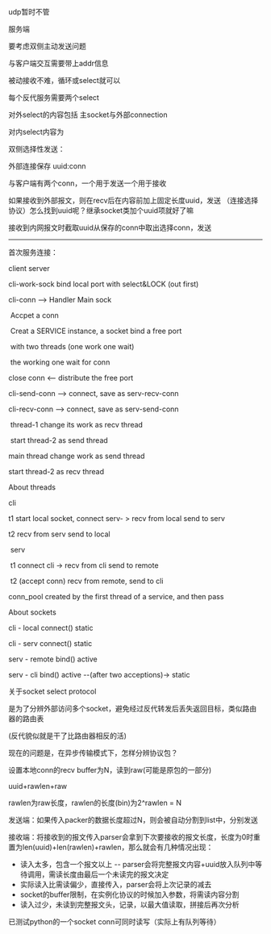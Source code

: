 udp暂时不管



服务端



要考虑双侧主动发送问题

与客户端交互需要带上addr信息

被动接收不难，循环或select就可以



每个反代服务需要两个select

对外select的内容包括 主socket与外部connection

对内select内容为



双侧选择性发送：

外部连接保存 uuid:conn

与客户端有两个conn，一个用于发送一个用于接收

如果接收到外部报文，则在recv后在内容前加上固定长度uuid，发送 （连接选择协议）怎么找到uuid呢？继承socket类加个uuid项就好了嘛

接收到内网报文时截取uuid从保存的conn中取出选择conn，发送

---

首次服务连接：

client			  server

cli-work-sock bind local port with select&LOCK (out first)

cli-conn           -->      Handler Main sock 

​				   Accpet  a  conn 

​			           Creat a SERVICE instance, a socket bind a free port

​						with two threads (one work one wait)

​					        the working one wait for conn

close conn	 <--     distribute the free port

cli-send-conn   -->    connect, save as serv-recv-conn

cli-recv-conn    -->    connect, save as serv-send-conn

​				   thread-1 change its work as recv thread

​				   start thread-2 as send thread

main thread change work as send thread

start thread-2 as recv thread



About threads

cli

t1 start local socket, connect serv- > recv from local send to serv

t2 			recv from serv send to local

​				serv

​				t1 connect cli -> recv from cli send to remote

​				t2           (accept conn) recv from remote, send to cli

conn_pool created by the first thread of a service, and then pass 



About sockets

cli - local connect() static

cli - serv connect() static

serv - remote bind() active

serv - cli bind() active --(after two acceptions)-> static 



关于socket select protocol

是为了分辨外部访问多个socket，避免经过反代转发后丢失返回目标，类似路由器的路由表

(反代貌似就是干了比路由器相反的活)

现在的问题是，在异步传输模式下，怎样分辨协议包？

设置本地conn的recv buffer为N，读到raw(可能是原包的一部分)

uuid+rawlen+raw 

rawlen为raw长度，rawlen的长度(bin)为2^rawlen = N

发送端：如果传入packer的数据长度超过N，则会被自动分割到list中，分别发送

接收端：将接收到的报文传入parser会拿到下次要接收的报文长度，长度为0时重置为len(uuid)+len(rawlen)+rawlen，那么就会有几种情况出现：

- 读入太多，包含一个报文以上 -- parser会将完整报文内容+uuid放入队列中等待调用，需读长度由最后一个未读完的报文决定
- 实际读入比需读偏少，直接传入，parser会将上次记录的减去
- socket的buffer限制，在实例化协议的时候加入参数，将需读内容分割
- 读入过少，未读到完整报文头，记录，以最大值读取，拼接后再次分析

已测试python的一个socket conn可同时读写（实际上有队列等待）



